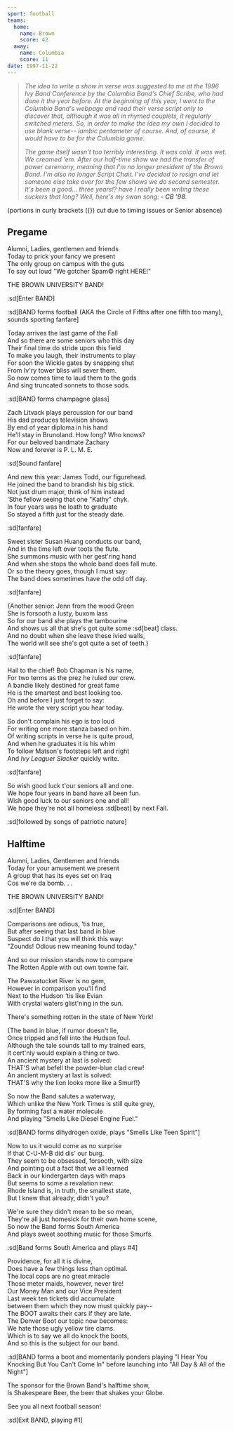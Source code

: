 ```yaml
---
sport: football
teams:
  home:
    name: Brown
    score: 42
  away:
    name: Columbia
    score: 11
date: 1997-11-22
---
```


> _The idea to write a show in verse was suggested to me at the 1996 Ivy Band Conference by the Columbia Band's Chief Scribe, who had done it the year before. At the beginning of this year, I went to the Columbia Band's webpage and read their verse script only to discover that, although it was all in rhymed couplets, it regularly switched meters. So, in order to make the idea my own I decided to use blank verse-- iambic pentameter of course. And, of course, it would have to be for the Columbia game._
>
> _The game itself wasn't too terribly interesting. It was cold. It was wet. We creamed 'em. After our half-time show we had the transfer of power ceremony, meaning that I'm no longer president of the Brown Band. I'm also no longer Script Chair. I've decided to resign and let someone else take over for the few shows we do second semester. It's been a good... three years!? have I really been writing these suckers that long? Well, here's my swan song: **- CB '98**._

(portions in curly brackets ({}) cut due to timing issues or Senior absence)

## Pregame

Alumni, Ladies, gentlemen and friends\
Today to prick your fancy we present\
The only group on campus with the guts\
To say out loud "We gotcher Spam© right HERE!"

THE BROWN UNIVERSITY BAND!

:sd[Enter BAND]

:sd[BAND forms football (AKA the Circle of Fifths after one fifth too many), sounds sporting fanfare]

Today arrives the last game of the Fall\
And so there are some seniors who this day\
Their final time do stride upon this field\
To make you laugh, their instruments to play\
For soon the Wickle gates by snapping shut\
From Iv'ry tower bliss will sever them.\
So now comes time to laud them to the gods\
And sing truncated sonnets to those sods.

:sd[BAND forms champagne glass]

Zach Litvack plays percussion for our band\
His dad produces television shows\
By end of year diploma in his hand\
He'll stay in Brunoland. How long? Who knows?\
For our beloved bandmate Zachary\
Now and forever is P. L. M. E.

:sd[Sound fanfare]

And new this year: James Todd, our figurehead.\
He joined the band to brandish his big stick.\
Not just drum major, think of him instead\
‘Sthe fellow seeing that one "Kathy" chyk.\
In four years was he loath to graduate\
So stayed a fifth just for the steady date.

:sd[fanfare]

Sweet sister Susan Huang conducts our band,\
And in the time left over toots the flute.\
She summons music with her gest'ring hand\
And when she stops the whole band does fall mute.\
Or so the theory goes, though I must say:\
The band does sometimes have the odd off day.

:sd[fanfare]

{Another senior: Jenn from the wood Green\
She is forsooth a lusty, buxom lass\
So for our band she plays the tambourine\
And shows us all that she's got quite some :sd[beat] class.\
And no doubt when she leave these ivied walls,\
The world will see she's got quite a set of teeth.}

:sd[fanfare]

Hail to the chief! Bob Chapman is his name,\
For two terms as the prez he ruled our crew.\
A bandie likely destined for great fame\
He is the smartest and best looking too.\
Oh and before I just forget to say:\
He wrote the very script you hear today.

So don't complain his ego is too loud\
For writing one more stanza based on him.\
Of writing scripts in verse he is quite proud,\
And when he graduates it is his whim\
To follow Matson's footsteps left and right\
And _Ivy Leaguer Slacker_ quickly write.

:sd[fanfare]

So wish good luck t'our seniors all and one.\
We hope four years in band have all been fun.\
Wish good luck to our seniors one and all!\
We hope they're not all homeless :sd[beat] by next Fall.

:sd[followed by songs of patriotic nature]

## Halftime

Alumni, Ladies, Gentlemen and friends\
Today for your amusement we present\
A group that has its eyes set on Iraq\
Cos we're da bomb. . .

THE BROWN UNIVERSITY BAND!

:sd[Enter BAND]

Comparisons are odious, ‘tis true,\
But after seeing that last band in blue\
Suspect do I that you will think this way:\
"Zounds! Odious new meaning found today."

And so our mission stands now to compare\
The Rotten Apple with out own towne fair.

The Pawxatucket River is no gem,\
However in comparison you'll find\
Next to the Hudson ‘tis like Evian\
With crystal waters glist'ning in the sun.

There's something rotten in the state of New York!

{The band in blue, if rumor doesn't lie,\
Once tripped and fell into the Hudson foul.\
Although the tale sounds tall to my trained ears,\
It cert'nly would explain a thing or two.\
An ancient mystery at last is solved:\
THAT'S what befell the powder-blue clad crew!\
An ancient mystery at last is solved:\
THAT'S why the lion looks more like a Smurf!}

So now the Band salutes a waterway,\
Which unlike the New York Times is still quite grey,\
By forming fast a water molecule\
And playing "Smells Like Diesel Engine Fuel."

:sd[BAND forms dihydrogen oxide, plays "Smells Like Teen Spirit"]

Now to us it would come as no surprise\
If that C-U-M-B did dis' our burg.\
They seem to be obsessed, forsooth, with size\
And pointing out a fact that we all learned\
Back in our kindergarten days with maps\
But seems to some a revalation new:\
Rhode Island is, in truth, the smallest state,\
But I knew that already, didn't you?

We're sure they didn't mean to be so mean,\
They're all just homesick for their own home scene,\
So now the Band forms South America\
And plays sweet soothing music for those Smurfs.

:sd[Band forms South America and plays #4]

Providence, for all it is divine,\
Does have a few things less than optimal.\
The local cops are no great miracle\
Those meter maids, however, never tire!\
Our Money Man and our Vice President\
Last week ten tickets did accumulate\
between them which they now must quickly pay--\
The BOOT awaits their cars if they are late.\
The Denver Boot our topic now becomes:\
We hate those ugly yellow tire clams.\
Which is to say we all do knock the boots,\
And so this is the subject for our band.

:sd[BAND forms a boot and momentarily ponders playing "I Hear You Knocking But You Can't Come In" before launching into "All Day & All of the Night"]

The sponsor for the Brown Band's halftime show,\
Is Shakespeare Beer, the beer that shakes your Globe.

See you all next football season!

:sd[Exit BAND, playing #1]
